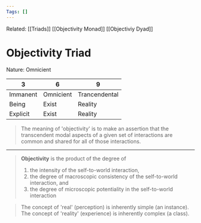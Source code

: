 ```yaml
---
Tags: []
---
```

Related: [[Triads]] [[Objectivity Monad]] [[Objectiviy Dyad]]
# Objectivity Triad
Nature: Omnicient

| 3 | 6 | 9 |
|---|---|---|
| Immanent | Omnicient | Trancendental |
| Being | Exist | Reality | (Landrys order)
| Explicit | Exist | Reality | (My iteration)

> The meaning of 'objectivity' is to make an assertion that the transcendent modal aspects of a given set of interactions are common and shared for all of those interactions. 

----
> **Objectivity** is the product of the degree of  
> 1) the intensity of the self-to-world interaction,  
> 2) the degree of macroscopic consistency of the self-to-world interaction, and  
> 3) the degree of microscopic potentiality in the self-to-world interaction


> The concept of 'real' (perception) is inherently simple (an instance).  
> The concept of 'reality' (experience) is inherently complex (a class).